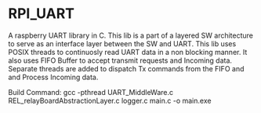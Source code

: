 # RPI_UART
A raspberry UART library in C. This lib is a part of a layered SW architecture to serve as an interface layer between the SW and UART. This lib uses POSIX threads to continuosly read UART data in a non blocking manner. It also uses FIFO Buffer to accept transmit  requests and Incoming data. Separate threads are added to dispatch Tx commands from the FIFO and and Process Incoming data. 

Build Command:
gcc -pthread UART_MiddleWare.c REL_relayBoardAbstractionLayer.c logger.c main.c -o main.exe

